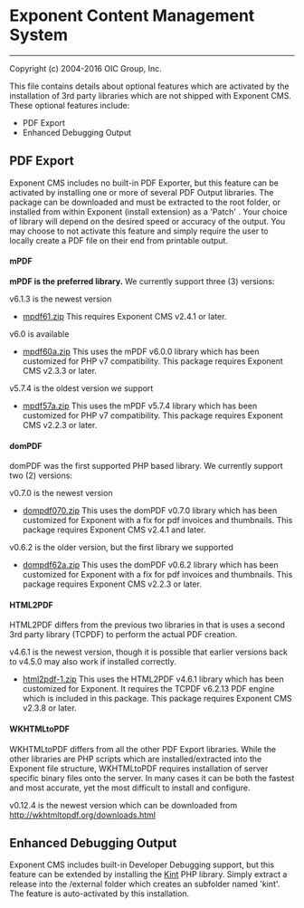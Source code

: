 # Exponent Content Management System

----------

Copyright (c) 2004-2016 OIC Group, Inc.

This file contains details about optional features which are activated
by the installation of 3rd party libraries which are not shipped with Exponent CMS.
These optional features include:

- PDF Export
- Enhanced Debugging Output

## PDF Export

Exponent CMS includes no built-in PDF Exporter, but this feature can be activated by
installing one or more of several PDF Output libraries. The package can be downloaded
and must be extracted to the root folder, or installed from within Exponent
(install extension) as a 'Patch' . Your choice of library will depend on the desired
speed or accuracy of the output. You may choose to not activate this feature and
simply require the user to locally create a PDF file on their end from printable output.

#### mPDF

**mPDF is the preferred library.** We currently support three (3) versions:

v6.1.3 is the newest version
- [mpdf61.zip](https://sourceforge.net/projects/exponentcms/files/Add-ons/mpdf61.zip/download)
This requires Exponent CMS v2.4.1 or later.

v6.0 is available
- [mpdf60a.zip](https://sourceforge.net/projects/exponentcms/files/Add-ons/mpdf60a.zip/download)
This uses the mPDF v6.0.0 library which has been customized for PHP v7 compatibility. This
package requires Exponent CMS v2.3.3 or later.

v5.7.4 is the oldest version we support
- [mpdf57a.zip](https://sourceforge.net/projects/exponentcms/files/Add-ons/mpdf57a.zip/download)
This uses the mPDF v5.7.4 library which has been customized for PHP v7 compatibility. This
package requires Exponent CMS v2.2.3 or later.

#### domPDF

domPDF was the first supported PHP based library. We currently support two (2) versions:

v0.7.0 is the newest version
- [dompdf070.zip](https://sourceforge.net/projects/exponentcms/files/Add-ons/dompdf070.zip/download)
This uses the domPDF v0.7.0 library which has been customized for Exponent with a fix for pdf
invoices and thumbnails. This package requires Exponent CMS v2.4.1 and later.

v0.6.2 is the older version, but the first library we supported
- [dompdf62a.zip](https://sourceforge.net/projects/exponentcms/files/Add-ons/dompdf62a.zip/download)
This uses the domPDF v0.6.2 library which has been customized for Exponent with a fix for pdf
invoices and thumbnails. This package requires Exponent CMS v2.2.3 or later.

#### HTML2PDF

HTML2PDF differs from the previous two libraries in that is uses a second 3rd party
library (TCPDF) to perform the actual PDF creation.

v4.6.1 is the newest version, though it is possible that earlier versions back to v4.5.0
may also work if installed correctly.
- [html2pdf-1.zip](https://sourceforge.net/projects/exponentcms/files/Add-ons/html2pdf-1.zip/download)
This uses the HTML2PDF v4.6.1 library which has been customized for Exponent. It requires
the TCPDF v6.2.13 PDF engine which is included in this package. This package requires
Exponent CMS v2.3.8 or later.

#### WKHTMLtoPDF

WKHTMLtoPDF differs from all the other PDF Export libraries. While the other libraries
are PHP scripts which are installed/extracted into the Exponent file structure, WKHTMLtoPDF
requires installation of server specific binary files onto the server. In many cases
it can be both the fastest and most accurate, yet the most difficult to install and configure.

v0.12.4 is the newest version which can be downloaded from http://wkhtmltopdf.org/downloads.html

## Enhanced Debugging Output

Exponent CMS includes built-in Developer Debugging support, but this feature can be extended by
installing the [Kint](https://github.com/raveren/kint) PHP library. Simply extract a release into
the /external folder which creates an subfolder named 'kint'. The feature is auto-activated
by this installation.
